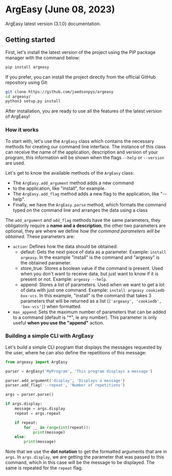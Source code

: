 # ArgEasy (June 08, 2023)

ArgEasy latest version (3.1.0) documentation.

## Getting started

First, let's install the latest version of the project using the PIP package manager with the command below:

```bash
pip install argeasy
```

If you prefer, you can install the project directly from the official GitHub repository using Git:

```bash
git clone https://github.com/jaedsonpys/argeasy
cd argeasy/
python3 setup.py install
```

After installation, you are ready to use all the features of the latest version of ArgEasy!

### How it works

To start with, let's use the `ArgEasy` class which contains the necessary methods for creating our command line interface. The instance of this class can receive the name of the application, description and version of your program, this information will be shown when the flags `--help` or `--version` are used. 

Let's get to know the available methods of the `ArgEasy` class:

- The `ArgEasy.add_argument` method adds a new command 
- to the application, like "install", for example.
- The `ArgEasy.add_flag` method adds a new flag to the application, like "--help".
- Finally, we have the `ArgEasy.parse` method, which formats the command typed on the command line and arranges the data using a class

The `add_argument` and `add_flag` methods have the same parameters, they obligatorily require a **name and a description**, the other two parameters are optional, they are where we define *how the command parameters will be obtained*. These parameters are:

- `action`: Defines how the data should be obtained:
    - defaut: Gets the next piece of data as a parameter. Example: `install argeasy`. In the example "install" is the command and "argeasy" is the obtained parameter.
    - store_true: Stores a boolean value if the command is present. Used when you don't want to receive data, but just want to know if it is present or not. Example: `argeasy --help`.
    - append: Stores a list of parameters. Used when we want to get a lot of data with just one command. Example: `install argeasy cookiedb box-vcs`. In this example, "install" is the command that takes 3 parameters that will be returned as a list (`['argeasy', 'cookiedb', 'box-vcs']`) when formatted.
- `max_append`: Sets the maximum number of parameters that can be added to a command (default is "*", ie any number). This parameter is only useful **when you use the "append"** action.

### Building a simple CLI with ArgEasy

Let's build a simple CLI program that displays the messages requested by the user, where he can also define the repetitions of this message:

```python
from argeasy import ArgEasy

parser = ArgEasy('MyProgram', 'This program displays a message')

parser.add_argument('display', 'Displays a message')
parser.add_flag('--repeat', 'Number of repetitions')

args = parser.parse()

if args.display:
    message = args.display
    repeat = args.repeat

    if repeat:
        for __ in range(int(repeat)):
            print(message)
    else:
        print(message)
```

Note that we use the **dot notation** to get the formatted arguments that are in `args`. In `args.display`, we are getting the parameter that was passed to this command, which in this case will be the message to be displayed. The same is repeated for the `repeat` flag.